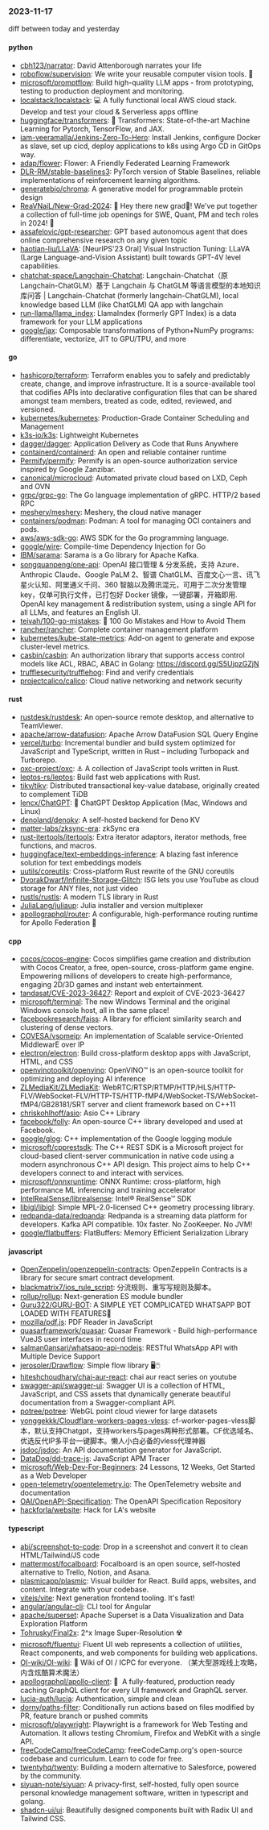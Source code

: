 ### 2023-11-17
diff between today and yesterday

#### python
* [cbh123/narrator](https://github.com/cbh123/narrator): David Attenborough narrates your life
* [roboflow/supervision](https://github.com/roboflow/supervision): We write your reusable computer vision tools. 💜
* [microsoft/promptflow](https://github.com/microsoft/promptflow): Build high-quality LLM apps - from prototyping, testing to production deployment and monitoring.
* [localstack/localstack](https://github.com/localstack/localstack): 💻 A fully functional local AWS cloud stack. Develop and test your cloud & Serverless apps offline
* [huggingface/transformers](https://github.com/huggingface/transformers): 🤗 Transformers: State-of-the-art Machine Learning for Pytorch, TensorFlow, and JAX.
* [iam-veeramalla/Jenkins-Zero-To-Hero](https://github.com/iam-veeramalla/Jenkins-Zero-To-Hero): Install Jenkins, configure Docker as slave, set up cicd, deploy applications to k8s using Argo CD in GitOps way.
* [adap/flower](https://github.com/adap/flower): Flower: A Friendly Federated Learning Framework
* [DLR-RM/stable-baselines3](https://github.com/DLR-RM/stable-baselines3): PyTorch version of Stable Baselines, reliable implementations of reinforcement learning algorithms.
* [generatebio/chroma](https://github.com/generatebio/chroma): A generative model for programmable protein design
* [ReaVNaiL/New-Grad-2024](https://github.com/ReaVNaiL/New-Grad-2024): 👋 Hey there new grad🎉! We've put together a collection of full-time job openings for SWE, Quant, PM and tech roles in 2024! 🚀
* [assafelovic/gpt-researcher](https://github.com/assafelovic/gpt-researcher): GPT based autonomous agent that does online comprehensive research on any given topic
* [haotian-liu/LLaVA](https://github.com/haotian-liu/LLaVA): [NeurIPS'23 Oral] Visual Instruction Tuning: LLaVA (Large Language-and-Vision Assistant) built towards GPT-4V level capabilities.
* [chatchat-space/Langchain-Chatchat](https://github.com/chatchat-space/Langchain-Chatchat): Langchain-Chatchat（原Langchain-ChatGLM）基于 Langchain 与 ChatGLM 等语言模型的本地知识库问答 | Langchain-Chatchat (formerly langchain-ChatGLM), local knowledge based LLM (like ChatGLM) QA app with langchain
* [run-llama/llama_index](https://github.com/run-llama/llama_index): LlamaIndex (formerly GPT Index) is a data framework for your LLM applications
* [google/jax](https://github.com/google/jax): Composable transformations of Python+NumPy programs: differentiate, vectorize, JIT to GPU/TPU, and more

#### go
* [hashicorp/terraform](https://github.com/hashicorp/terraform): Terraform enables you to safely and predictably create, change, and improve infrastructure. It is a source-available tool that codifies APIs into declarative configuration files that can be shared amongst team members, treated as code, edited, reviewed, and versioned.
* [kubernetes/kubernetes](https://github.com/kubernetes/kubernetes): Production-Grade Container Scheduling and Management
* [k3s-io/k3s](https://github.com/k3s-io/k3s): Lightweight Kubernetes
* [dagger/dagger](https://github.com/dagger/dagger): Application Delivery as Code that Runs Anywhere
* [containerd/containerd](https://github.com/containerd/containerd): An open and reliable container runtime
* [Permify/permify](https://github.com/Permify/permify): Permify is an open-source authorization service inspired by Google Zanzibar.
* [canonical/microcloud](https://github.com/canonical/microcloud): Automated private cloud based on LXD, Ceph and OVN
* [grpc/grpc-go](https://github.com/grpc/grpc-go): The Go language implementation of gRPC. HTTP/2 based RPC
* [meshery/meshery](https://github.com/meshery/meshery): Meshery, the cloud native manager
* [containers/podman](https://github.com/containers/podman): Podman: A tool for managing OCI containers and pods.
* [aws/aws-sdk-go](https://github.com/aws/aws-sdk-go): AWS SDK for the Go programming language.
* [google/wire](https://github.com/google/wire): Compile-time Dependency Injection for Go
* [IBM/sarama](https://github.com/IBM/sarama): Sarama is a Go library for Apache Kafka.
* [songquanpeng/one-api](https://github.com/songquanpeng/one-api): OpenAI 接口管理 & 分发系统，支持 Azure、Anthropic Claude、Google PaLM 2、智谱 ChatGLM、百度文心一言、讯飞星火认知、阿里通义千问、360 智脑以及腾讯混元，可用于二次分发管理 key，仅单可执行文件，已打包好 Docker 镜像，一键部署，开箱即用. OpenAI key management & redistribution system, using a single API for all LLMs, and features an English UI.
* [teivah/100-go-mistakes](https://github.com/teivah/100-go-mistakes): 📖 100 Go Mistakes and How to Avoid Them
* [rancher/rancher](https://github.com/rancher/rancher): Complete container management platform
* [kubernetes/kube-state-metrics](https://github.com/kubernetes/kube-state-metrics): Add-on agent to generate and expose cluster-level metrics.
* [casbin/casbin](https://github.com/casbin/casbin): An authorization library that supports access control models like ACL, RBAC, ABAC in Golang: https://discord.gg/S5UjpzGZjN
* [trufflesecurity/trufflehog](https://github.com/trufflesecurity/trufflehog): Find and verify credentials
* [projectcalico/calico](https://github.com/projectcalico/calico): Cloud native networking and network security

#### rust
* [rustdesk/rustdesk](https://github.com/rustdesk/rustdesk): An open-source remote desktop, and alternative to TeamViewer.
* [apache/arrow-datafusion](https://github.com/apache/arrow-datafusion): Apache Arrow DataFusion SQL Query Engine
* [vercel/turbo](https://github.com/vercel/turbo): Incremental bundler and build system optimized for JavaScript and TypeScript, written in Rust – including Turbopack and Turborepo.
* [oxc-project/oxc](https://github.com/oxc-project/oxc): ⚓ A collection of JavaScript tools written in Rust.
* [leptos-rs/leptos](https://github.com/leptos-rs/leptos): Build fast web applications with Rust.
* [tikv/tikv](https://github.com/tikv/tikv): Distributed transactional key-value database, originally created to complement TiDB
* [lencx/ChatGPT](https://github.com/lencx/ChatGPT): 🔮 ChatGPT Desktop Application (Mac, Windows and Linux)
* [denoland/denokv](https://github.com/denoland/denokv): A self-hosted backend for Deno KV
* [matter-labs/zksync-era](https://github.com/matter-labs/zksync-era): zkSync era
* [rust-itertools/itertools](https://github.com/rust-itertools/itertools): Extra iterator adaptors, iterator methods, free functions, and macros.
* [huggingface/text-embeddings-inference](https://github.com/huggingface/text-embeddings-inference): A blazing fast inference solution for text embeddings models
* [uutils/coreutils](https://github.com/uutils/coreutils): Cross-platform Rust rewrite of the GNU coreutils
* [DvorakDwarf/Infinite-Storage-Glitch](https://github.com/DvorakDwarf/Infinite-Storage-Glitch): ISG lets you use YouTube as cloud storage for ANY files, not just video
* [rustls/rustls](https://github.com/rustls/rustls): A modern TLS library in Rust
* [JuliaLang/juliaup](https://github.com/JuliaLang/juliaup): Julia installer and version multiplexer
* [apollographql/router](https://github.com/apollographql/router): A configurable, high-performance routing runtime for Apollo Federation 🚀

#### cpp
* [cocos/cocos-engine](https://github.com/cocos/cocos-engine): Cocos simplifies game creation and distribution with Cocos Creator, a free, open-source, cross-platform game engine. Empowering millions of developers to create high-performance, engaging 2D/3D games and instant web entertainment.
* [tandasat/CVE-2023-36427](https://github.com/tandasat/CVE-2023-36427): Report and exploit of CVE-2023-36427
* [microsoft/terminal](https://github.com/microsoft/terminal): The new Windows Terminal and the original Windows console host, all in the same place!
* [facebookresearch/faiss](https://github.com/facebookresearch/faiss): A library for efficient similarity search and clustering of dense vectors.
* [COVESA/vsomeip](https://github.com/COVESA/vsomeip): An implementation of Scalable service-Oriented MiddlewarE over IP
* [electron/electron](https://github.com/electron/electron): Build cross-platform desktop apps with JavaScript, HTML, and CSS
* [openvinotoolkit/openvino](https://github.com/openvinotoolkit/openvino): OpenVINO™ is an open-source toolkit for optimizing and deploying AI inference
* [ZLMediaKit/ZLMediaKit](https://github.com/ZLMediaKit/ZLMediaKit): WebRTC/RTSP/RTMP/HTTP/HLS/HTTP-FLV/WebSocket-FLV/HTTP-TS/HTTP-fMP4/WebSocket-TS/WebSocket-fMP4/GB28181/SRT server and client framework based on C++11
* [chriskohlhoff/asio](https://github.com/chriskohlhoff/asio): Asio C++ Library
* [facebook/folly](https://github.com/facebook/folly): An open-source C++ library developed and used at Facebook.
* [google/glog](https://github.com/google/glog): C++ implementation of the Google logging module
* [microsoft/cpprestsdk](https://github.com/microsoft/cpprestsdk): The C++ REST SDK is a Microsoft project for cloud-based client-server communication in native code using a modern asynchronous C++ API design. This project aims to help C++ developers connect to and interact with services.
* [microsoft/onnxruntime](https://github.com/microsoft/onnxruntime): ONNX Runtime: cross-platform, high performance ML inferencing and training accelerator
* [IntelRealSense/librealsense](https://github.com/IntelRealSense/librealsense): Intel® RealSense™ SDK
* [libigl/libigl](https://github.com/libigl/libigl): Simple MPL-2.0-licensed C++ geometry processing library.
* [redpanda-data/redpanda](https://github.com/redpanda-data/redpanda): Redpanda is a streaming data platform for developers. Kafka API compatible. 10x faster. No ZooKeeper. No JVM!
* [google/flatbuffers](https://github.com/google/flatbuffers): FlatBuffers: Memory Efficient Serialization Library

#### javascript
* [OpenZeppelin/openzeppelin-contracts](https://github.com/OpenZeppelin/openzeppelin-contracts): OpenZeppelin Contracts is a library for secure smart contract development.
* [blackmatrix7/ios_rule_script](https://github.com/blackmatrix7/ios_rule_script): 分流规则、重写写规则及脚本。
* [rollup/rollup](https://github.com/rollup/rollup): Next-generation ES module bundler
* [Guru322/GURU-BOT](https://github.com/Guru322/GURU-BOT): A SIMPLE YET COMPLICATED WHATSAPP BOT LOADED WITH FEATURES🚩
* [mozilla/pdf.js](https://github.com/mozilla/pdf.js): PDF Reader in JavaScript
* [quasarframework/quasar](https://github.com/quasarframework/quasar): Quasar Framework - Build high-performance VueJS user interfaces in record time
* [salman0ansari/whatsapp-api-nodejs](https://github.com/salman0ansari/whatsapp-api-nodejs): RESTful WhatsApp API with Multiple Device Support
* [jerosoler/Drawflow](https://github.com/jerosoler/Drawflow): Simple flow library 🖥️🖱️
* [hiteshchoudhary/chai-aur-react](https://github.com/hiteshchoudhary/chai-aur-react): chai aur react series on youtube
* [swagger-api/swagger-ui](https://github.com/swagger-api/swagger-ui): Swagger UI is a collection of HTML, JavaScript, and CSS assets that dynamically generate beautiful documentation from a Swagger-compliant API.
* [potree/potree](https://github.com/potree/potree): WebGL point cloud viewer for large datasets
* [yonggekkk/Cloudflare-workers-pages-vless](https://github.com/yonggekkk/Cloudflare-workers-pages-vless): cf-worker-pages-vless脚本，默认支持Chatgpt，支持workers与pages两种形式部署。CF优选域名、优选反代IP多平台一键脚本。懒人小白必备的vless代理神器
* [jsdoc/jsdoc](https://github.com/jsdoc/jsdoc): An API documentation generator for JavaScript.
* [DataDog/dd-trace-js](https://github.com/DataDog/dd-trace-js): JavaScript APM Tracer
* [microsoft/Web-Dev-For-Beginners](https://github.com/microsoft/Web-Dev-For-Beginners): 24 Lessons, 12 Weeks, Get Started as a Web Developer
* [open-telemetry/opentelemetry.io](https://github.com/open-telemetry/opentelemetry.io): The OpenTelemetry website and documentation
* [OAI/OpenAPI-Specification](https://github.com/OAI/OpenAPI-Specification): The OpenAPI Specification Repository
* [hackforla/website](https://github.com/hackforla/website): Hack for LA's website

#### typescript
* [abi/screenshot-to-code](https://github.com/abi/screenshot-to-code): Drop in a screenshot and convert it to clean HTML/Tailwind/JS code
* [mattermost/focalboard](https://github.com/mattermost/focalboard): Focalboard is an open source, self-hosted alternative to Trello, Notion, and Asana.
* [plasmicapp/plasmic](https://github.com/plasmicapp/plasmic): Visual builder for React. Build apps, websites, and content. Integrate with your codebase.
* [vitejs/vite](https://github.com/vitejs/vite): Next generation frontend tooling. It's fast!
* [angular/angular-cli](https://github.com/angular/angular-cli): CLI tool for Angular
* [apache/superset](https://github.com/apache/superset): Apache Superset is a Data Visualization and Data Exploration Platform
* [Tohrusky/Final2x](https://github.com/Tohrusky/Final2x): 2^x Image Super-Resolution ☢️
* [microsoft/fluentui](https://github.com/microsoft/fluentui): Fluent UI web represents a collection of utilities, React components, and web components for building web applications.
* [OI-wiki/OI-wiki](https://github.com/OI-wiki/OI-wiki): 🌟 Wiki of OI / ICPC for everyone. （某大型游戏线上攻略，内含炫酷算术魔法）
* [apollographql/apollo-client](https://github.com/apollographql/apollo-client): 🚀  A fully-featured, production ready caching GraphQL client for every UI framework and GraphQL server.
* [lucia-auth/lucia](https://github.com/lucia-auth/lucia): Authentication, simple and clean
* [dorny/paths-filter](https://github.com/dorny/paths-filter): Conditionally run actions based on files modified by PR, feature branch or pushed commits
* [microsoft/playwright](https://github.com/microsoft/playwright): Playwright is a framework for Web Testing and Automation. It allows testing Chromium, Firefox and WebKit with a single API.
* [freeCodeCamp/freeCodeCamp](https://github.com/freeCodeCamp/freeCodeCamp): freeCodeCamp.org's open-source codebase and curriculum. Learn to code for free.
* [twentyhq/twenty](https://github.com/twentyhq/twenty): Building a modern alternative to Salesforce, powered by the community.
* [siyuan-note/siyuan](https://github.com/siyuan-note/siyuan): A privacy-first, self-hosted, fully open source personal knowledge management software, written in typescript and golang.
* [shadcn-ui/ui](https://github.com/shadcn-ui/ui): Beautifully designed components built with Radix UI and Tailwind CSS.
